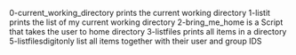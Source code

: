 0-current_working_directory prints the current working directory
1-listit prints the list of my current working directory
2-bring_me_home is a Script that takes the user to home directory
3-listfiles prints all items in a directory
5-listfilesdigitonly list all items together with their user and group IDS
